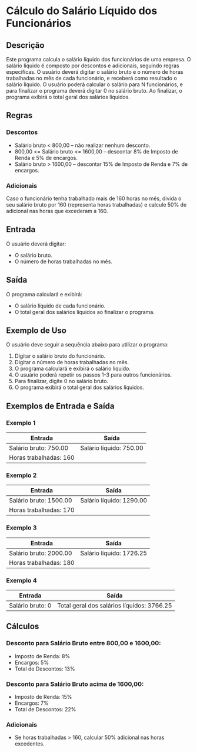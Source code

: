 # Cálculo do Salário Líquido dos Funcionários

## Descrição

Este programa calcula o salário líquido dos funcionários de uma empresa. O salário líquido é composto por descontos e adicionais, seguindo regras específicas. O usuário deverá digitar o salário bruto e o número de horas trabalhadas no mês de cada funcionário, e receberá como resultado o salário líquido. O usuário poderá calcular o salário para N funcionários, e para finalizar o programa deverá digitar 0 no salário bruto. Ao finalizar, o programa exibirá o total geral dos salários líquidos.

## Regras

### Descontos

- Salário bruto < 800,00 – não realizar nenhum desconto.
- 800,00 <= Salário bruto <= 1600,00 – descontar 8% de Imposto de Renda e 5% de encargos.
- Salário bruto > 1600,00 – descontar 15% de Imposto de Renda e 7% de encargos.

### Adicionais

Caso o funcionário tenha trabalhado mais de 160 horas no mês, divida o seu salário bruto por 160 (representa horas trabalhadas) e calcule 50% de adicional nas horas que excederam a 160.

## Entrada

O usuário deverá digitar:
- O salário bruto.
- O número de horas trabalhadas no mês.

## Saída

O programa calculará e exibirá:
- O salário líquido de cada funcionário.
- O total geral dos salários líquidos ao finalizar o programa.

## Exemplo de Uso

O usuário deve seguir a sequência abaixo para utilizar o programa:

1. Digitar o salário bruto do funcionário.
2. Digitar o número de horas trabalhadas no mês.
3. O programa calculará e exibirá o salário líquido.
4. O usuário poderá repetir os passos 1-3 para outros funcionários.
5. Para finalizar, digite 0 no salário bruto.
6. O programa exibirá o total geral dos salários líquidos.

## Exemplos de Entrada e Saída

### Exemplo 1

| Entrada              | Saída                    |
|----------------------|--------------------------|
| Salário bruto: 750.00 | Salário líquido: 750.00  |
| Horas trabalhadas: 160|                          |

### Exemplo 2

| Entrada              | Saída                    |
|----------------------|--------------------------|
| Salário bruto: 1500.00 | Salário líquido: 1290.00 |
| Horas trabalhadas: 170 |                          |

### Exemplo 3

| Entrada              | Saída                    |
|----------------------|--------------------------|
| Salário bruto: 2000.00 | Salário líquido: 1726.25 |
| Horas trabalhadas: 180 |                          |

### Exemplo 4

| Entrada              | Saída                    |
|----------------------|--------------------------|
| Salário bruto: 0     | Total geral dos salários líquidos: 3766.25 |

## Cálculos

### Desconto para Salário Bruto entre 800,00 e 1600,00:
- Imposto de Renda: 8%
- Encargos: 5%
- Total de Descontos: 13%

### Desconto para Salário Bruto acima de 1600,00:
- Imposto de Renda: 15%
- Encargos: 7%
- Total de Descontos: 22%

### Adicionais
- Se horas trabalhadas > 160, calcular 50% adicional nas horas excedentes.

